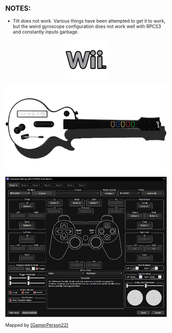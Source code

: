 ## NOTES:

* Tilt does not work. Various things have been attempted to get it to work, but the weird gyroscope configuration does not work well with RPCS3 and constantly inputs garbage.

<div align="center">

![Platform](platform.png "Platform") 

![Controller](controller.png "Controller") 

![Mapping](mapping.png "Mapping") 

</div>


Mapped by [[GamerPerson22]](https://www.youtube.com/channel/UCC5SlXPlnlGwBG7w6mvfx8g)